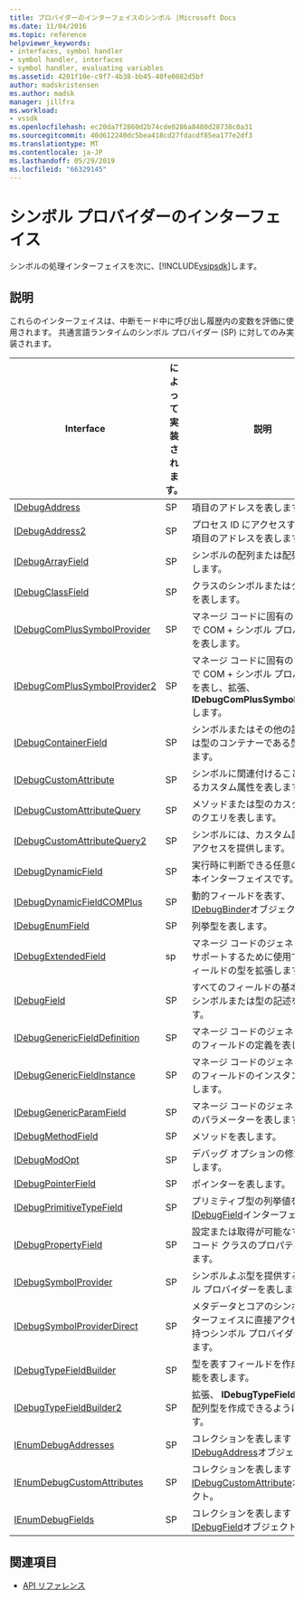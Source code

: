 ```yaml
---
title: プロバイダーのインターフェイスのシンボル |Microsoft Docs
ms.date: 11/04/2016
ms.topic: reference
helpviewer_keywords:
- interfaces, symbol handler
- symbol handler, interfaces
- symbol handler, evaluating variables
ms.assetid: 4201f10e-c9f7-4b38-bb45-40fe0082d5bf
author: madskristensen
ms.author: madsk
manager: jillfra
ms.workload:
- vssdk
ms.openlocfilehash: ec20da7f2860d2b74cde0286a8480d28738c0a31
ms.sourcegitcommit: 40d612240dc5bea418cd27fdacdf85ea177e2df3
ms.translationtype: MT
ms.contentlocale: ja-JP
ms.lasthandoff: 05/29/2019
ms.locfileid: "66329145"
---
```

# <a name="symbol-provider-interfaces"></a>シンボル プロバイダーのインターフェイス
シンボルの処理インターフェイスを次に、[!INCLUDE[vsipsdk](../../../extensibility/includes/vsipsdk_md.md)]します。

## <a name="discussion"></a>説明
 これらのインターフェイスは、中断モード中に呼び出し履歴内の変数を評価に使用されます。 共通言語ランタイムのシンボル プロバイダー (SP) に対してのみ実装されます。

|Interface|によって実装されます。|説明|
|---------------|--------------------|-----------------|
|[IDebugAddress](../../../extensibility/debugger/reference/idebugaddress.md)|SP|項目のアドレスを表します。|
|[IDebugAddress2](../../../extensibility/debugger/reference/idebugaddress2.md)|SP|プロセス ID にアクセスするため、項目のアドレスを表します。|
|[IDebugArrayField](../../../extensibility/debugger/reference/idebugarrayfield.md)|SP|シンボルの配列または配列型を表します。|
|[IDebugClassField](../../../extensibility/debugger/reference/idebugclassfield.md)|SP|クラスのシンボルまたはクラス型を表します。|
|[IDebugComPlusSymbolProvider](../../../extensibility/debugger/reference/idebugcomplussymbolprovider.md)|SP|マネージ コードに固有のメソッドで COM + シンボル プロバイダーを表します。|
|[IDebugComPlusSymbolProvider2](../../../extensibility/debugger/reference/idebugcomplussymbolprovider2.md)|SP|マネージ コードに固有のメソッドで COM + シンボル プロバイダーを表し、拡張、 **IDebugComPlusSymbolProvider**します。|
|[IDebugContainerField](../../../extensibility/debugger/reference/idebugcontainerfield.md)|SP|シンボルまたはその他の記号または型のコンテナーである型を表します。|
|[IDebugCustomAttribute](../../../extensibility/debugger/reference/idebugcustomattribute.md)|SP|シンボルに関連付けることができるカスタム属性を表します。|
|[IDebugCustomAttributeQuery](../../../extensibility/debugger/reference/idebugcustomattributequery.md)|SP|メソッドまたは型のカスタム属性のクエリを表します。|
|[IDebugCustomAttributeQuery2](../../../extensibility/debugger/reference/idebugcustomattributequery2.md)|SP|シンボルには、カスタム属性へのアクセスを提供します。|
|[IDebugDynamicField](../../../extensibility/debugger/reference/idebugdynamicfield.md)|SP|実行時に判断できる任意の型の基本インターフェイスです。|
|[IDebugDynamicFieldCOMPlus](../../../extensibility/debugger/reference/idebugdynamicfieldcomplus.md)|SP|動的フィールドを表す、 [IDebugBinder](../../../extensibility/debugger/reference/idebugbinder.md)オブジェクト。|
|[IDebugEnumField](../../../extensibility/debugger/reference/idebugenumfield.md)|SP|列挙型を表します。|
|[IDebugExtendedField](../../../extensibility/debugger/reference/idebugextendedfield.md)|sp|マネージ コードのジェネリックをサポートするために使用できるフィールドの型を拡張します。|
|[IDebugField](../../../extensibility/debugger/reference/idebugfield.md)|SP|すべてのフィールドの基本クラスシンボルまたは型の記述を表します。|
|[IDebugGenericFieldDefinition](../../../extensibility/debugger/reference/idebuggenericfielddefinition.md)|SP|マネージ コードのジェネリック型のフィールドの定義を表します。|
|[IDebugGenericFieldInstance](../../../extensibility/debugger/reference/idebuggenericfieldinstance.md)|SP|マネージ コードのジェネリック型のフィールドのインスタンスを表します。|
|[IDebugGenericParamField](../../../extensibility/debugger/reference/idebuggenericparamfield.md)|SP|マネージ コードのジェネリック型のパラメーターを表します。|
|[IDebugMethodField](../../../extensibility/debugger/reference/idebugmethodfield.md)|SP|メソッドを表します。|
|[IDebugModOpt](../../../extensibility/debugger/reference/idebugmodopt.md)|SP|デバッグ オプションの修飾子を表します。|
|[IDebugPointerField](../../../extensibility/debugger/reference/idebugpointerfield.md)|SP|ポインターを表します。|
|[IDebugPrimitiveTypeField](../../../extensibility/debugger/reference/idebugprimitivetypefield.md)|SP|プリミティブ型の列挙値を表す、 [IDebugField](../../../extensibility/debugger/reference/idebugfield.md)インターフェイス。|
|[IDebugPropertyField](../../../extensibility/debugger/reference/idebugpropertyfield.md)|SP|設定または取得が可能なマネージ コード クラスのプロパティを表します。|
|[IDebugSymbolProvider](../../../extensibility/debugger/reference/idebugsymbolprovider.md)|SP|シンボルよぶ型を提供するシンボル プロバイダーを表します。|
|[IDebugSymbolProviderDirect](../../../extensibility/debugger/reference/idebugsymbolproviderdirect.md)|SP|メタデータとコアのシンボル インターフェイスに直接アクセス権を持つシンボル プロバイダーを表します。|
|[IDebugTypeFieldBuilder](../../../extensibility/debugger/reference/idebugtypefieldbuilder.md)|SP|型を表すフィールドを作成する機能を表します。|
|[IDebugTypeFieldBuilder2](../../../extensibility/debugger/reference/idebugtypefieldbuilder2.md)|SP|拡張、 **IDebugTypeFieldBuilder**配列型を作成できるようにします。|
|[IEnumDebugAddresses](../../../extensibility/debugger/reference/ienumdebugaddresses.md)|SP|コレクションを表します[IDebugAddress](../../../extensibility/debugger/reference/idebugaddress.md)オブジェクト。|
|[IEnumDebugCustomAttributes](../../../extensibility/debugger/reference/ienumdebugcustomattributes.md)|SP|コレクションを表します[IDebugCustomAttribute](../../../extensibility/debugger/reference/idebugcustomattribute.md)オブジェクト。|
|[IEnumDebugFields](../../../extensibility/debugger/reference/ienumdebugfields.md)|SP|コレクションを表します[IDebugField](../../../extensibility/debugger/reference/idebugfield.md)オブジェクト。|

## <a name="see-also"></a>関連項目
- [API リファレンス](../../../extensibility/debugger/reference/api-reference-visual-studio-debugging.md)